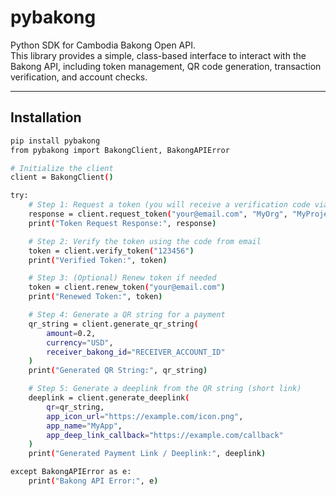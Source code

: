 # pybakong

Python SDK for Cambodia Bakong Open API.  
This library provides a simple, class-based interface to interact with the Bakong API, including token management, QR code generation, transaction verification, and account checks.

---

## Installation

```bash
pip install pybakong
from pybakong import BakongClient, BakongAPIError

# Initialize the client
client = BakongClient()

try:
    # Step 1: Request a token (you will receive a verification code via email)
    response = client.request_token("your@email.com", "MyOrg", "MyProject")
    print("Token Request Response:", response)

    # Step 2: Verify the token using the code from email
    token = client.verify_token("123456")
    print("Verified Token:", token)

    # Step 3: (Optional) Renew token if needed
    token = client.renew_token("your@email.com")
    print("Renewed Token:", token)

    # Step 4: Generate a QR string for a payment
    qr_string = client.generate_qr_string(
        amount=0.2,
        currency="USD",
        receiver_bakong_id="RECEIVER_ACCOUNT_ID"
    )
    print("Generated QR String:", qr_string)

    # Step 5: Generate a deeplink from the QR string (short link)
    deeplink = client.generate_deeplink(
        qr=qr_string,
        app_icon_url="https://example.com/icon.png",
        app_name="MyApp",
        app_deep_link_callback="https://example.com/callback"
    )
    print("Generated Payment Link / Deeplink:", deeplink)

except BakongAPIError as e:
    print("Bakong API Error:", e)
